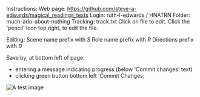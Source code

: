 Instructions:
Web page:   https://github.com/steve-a-edwards/magical_readings_texts
Login:      ruth-l-edwards / HNATRN
Folder:     much-ado-about-nothing
Tracking:   track.txt
Click on file to edit.
Click the 'pencil' icon top right, to edit the file.

Editing:
Scene name prefix with    _S_
Role name prefix with     _R_
Directions prefix with    _D_

Save by, at bottom left of page:
- entering a message indicating progress (below 'Commit changes' text) 
- clicking green button bottom left 'Commit Changes;

![A test image](image.png)
